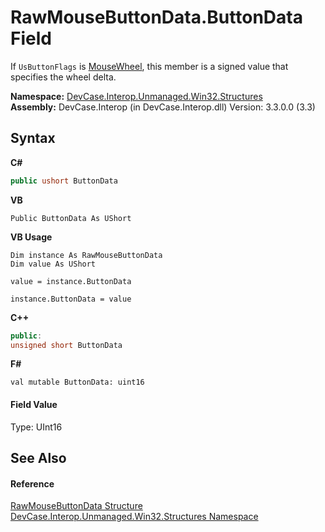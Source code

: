 # RawMouseButtonData.ButtonData Field
 

If `UsButtonFlags` is <a href="T_DevCase_Interop_Unmanaged_Win32_Enums_RawMouseButtons">MouseWheel</a>, this member is a signed value that specifies the wheel delta.

**Namespace:**&nbsp;<a href="N_DevCase_Interop_Unmanaged_Win32_Structures">DevCase.Interop.Unmanaged.Win32.Structures</a><br />**Assembly:**&nbsp;DevCase.Interop (in DevCase.Interop.dll) Version: 3.3.0.0 (3.3)

## Syntax

**C#**<br />
``` C#
public ushort ButtonData
```

**VB**<br />
``` VB
Public ButtonData As UShort
```

**VB Usage**<br />
``` VB Usage
Dim instance As RawMouseButtonData
Dim value As UShort

value = instance.ButtonData

instance.ButtonData = value
```

**C++**<br />
``` C++
public:
unsigned short ButtonData
```

**F#**<br />
``` F#
val mutable ButtonData: uint16
```


#### Field Value
Type: UInt16

## See Also


#### Reference
<a href="T_DevCase_Interop_Unmanaged_Win32_Structures_RawMouseButtonData">RawMouseButtonData Structure</a><br /><a href="N_DevCase_Interop_Unmanaged_Win32_Structures">DevCase.Interop.Unmanaged.Win32.Structures Namespace</a><br />